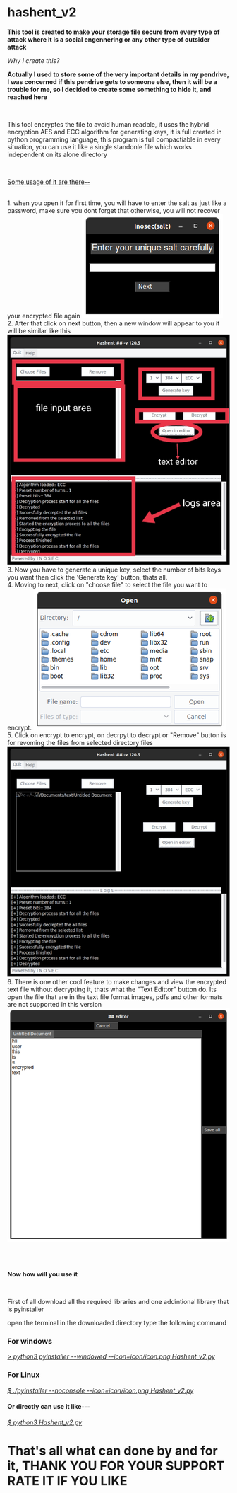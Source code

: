 # hashent_v2

<html>
  <body>
    <p><b>This tool is created to make your storage file secure from every type of attack where it is a social engennering or any other type of outsider attack</b></p>
    <p><i>Why I create this?</i></p>
    <p><b>Actually I used to store some of the very important details in my pendrive, I was concerned if this pendrive gets to someone else, then it will be a trouble for me, so I decided to create some something to hide it, and reached here</b></p>
    <br><p>This tool encryptes the file to avoid human readble, it uses the hybrid encryption AES and ECC algorithm for generating keys, it is full created in python programming language, this program is full compactiable in every situation, you can use it like a single standonle file which works independent on its alone directory</p>
    <br><p><u>Some usage of it are there--</u></p>
      <br>1. when you open it for first time, you will have to enter the salt as just like a password, make sure you dont forget that otherwise, you will not recover your encrypted file again
    <img src=images/salt.png>
    <br>2. After that click on next button, then a new window will appear to you it will be similar like this
    <img src=images/main_screen_.jpg>
    <br>3. Now you have to generate a unique key, select the number of bits keys you want then click the 'Generate key' button, thats all.
    <br>4. Moving to next, click on "choose file" to select the file you want to encrypt.
    <img src=images/directory.png>
    <br>5. Click on encrypt to encrypt, on decrpyt to decrypt or "Remove" button is for revoming the files from selected directory files
    <img src=images/main_screen.jpg>
    <br>6. There is one other cool feature to make changes and view the encrypted text file without decrypting it, thats what the "Text Edittor" button do. Its open the file that are in the text file format images, pdfs and other formats are not supported in this version
    <img src=images/text_editor.png></p>
  <br><br><p><b>Now how will you use it</b></p>
  <br><p>First of all download all the required libraries and one addintional library that is pyinstaller</p>
  <p>open the terminal in the downloaded directory type the following command</p>
  <h3>For windows</h3>
  <p><u><i>    > python3 pyinstaller --windowed --icon=icon/icon.png Hashent_v2.py</i></u></p>
  <h3>For Linux</h3>
  <p><u><i>    $ ./pyinstaller --noconsole --icon=icon/icon.png Hashent_v2.py</i></u></p>
  <h4>Or directly can use it like---</h4>
  <p><u><i>    $ python3 Hashent_v2.py</i></u></p>
  <h1>That's all what can done by and for it, THANK YOU FOR YOUR SUPPORT RATE IT IF YOU LIKE</h1>
  </body>
</html>

